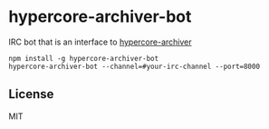 # hypercore-archiver-bot

IRC bot that is an interface to [hypercore-archiver](https://github.com/mafintosh/hypercore-archiver)

```
npm install -g hypercore-archiver-bot
hypercore-archiver-bot --channel=#your-irc-channel --port=8000
```

## License

MIT
